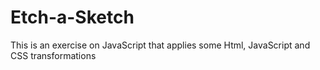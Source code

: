 # Etch-a-Sketch
This is an exercise on JavaScript that applies some 
Html, JavaScript and CSS transformations 